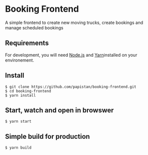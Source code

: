 # Booking Frontend
A simple frontend to create new moving trucks, create bookings and manage scheduled bookings

## Requirements

For development, you will need [Node.js](http://nodejs.org/) and [Yarn](https://yarnpkg.com/en/)installed on your environement.

## Install

    $ git clone https://github.com/papistan/booking-frontend.git
    $ cd booking-frontend
    $ yarn install

## Start, watch and open in browswer

    $ yarn start

## Simple build for production

    $ yarn build

